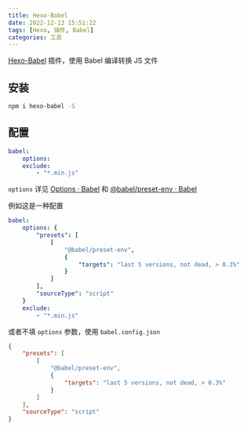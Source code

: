 ```yaml
---
title: Hexo-Babel
date: 2022-12-13 15:51:22
tags: [Hexo, 插件, Babel]
categories: 工具
---
```


[Hexo-Babel](https://github.com/argvchs/hexo-babel) 插件，使用 Babel 编译转换 JS 文件

<!-- more -->

## 安装

```bash
npm i hexo-babel -S
```

## 配置

```yaml
babel:
    options:
    exclude:
        - "*.min.js"
```

`options` 详见 [Options · Babel](https://babel.dev/docs/en/options) 和 [@babel/preset-env · Babel](https://babel.dev/docs/en/babel-preset-env#options)

例如这是一种配置

```yaml
babel:
    options: {
        "presets": [
            [
                "@babel/preset-env",
                {
                    "targets": "last 5 versions, not dead, > 0.3%"
                }
            ]
        ],
        "sourceType": "script"
    }
    exclude:
        - "*.min.js"
```

或者不填 `options` 参数，使用 `babel.config.json`

```json
{
    "presets": [
        [
            "@babel/preset-env",
            {
                "targets": "last 5 versions, not dead, > 0.3%"
            }
        ]
    ],
    "sourceType": "script"
}
```
